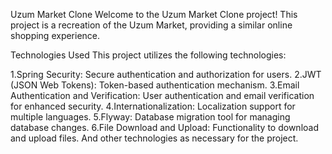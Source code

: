 Uzum Market Clone
Welcome to the Uzum Market Clone project! This project is a recreation of the Uzum Market, providing a similar online shopping experience.

Technologies Used
This project utilizes the following technologies:

1.Spring Security: Secure authentication and authorization for users.
2.JWT (JSON Web Tokens): Token-based authentication mechanism.
3.Email Authentication and Verification: User authentication and email verification for enhanced security.
4.Internationalization: Localization support for multiple languages.
5.Flyway: Database migration tool for managing database changes.
6.File Download and Upload: Functionality to download and upload files.
And other technologies as necessary for the project.
